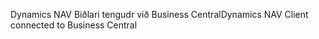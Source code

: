 <span data-ttu-id="a0f9a-101">Dynamics NAV Biðlari tengudr við Business Central</span><span class="sxs-lookup"><span data-stu-id="a0f9a-101">Dynamics NAV Client connected to Business Central</span></span>